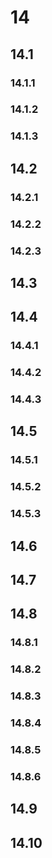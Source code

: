 # 14

## 14.1

### 14.1.1

### 14.1.2

### 14.1.3

## 14.2

### 14.2.1

### 14.2.2

### 14.2.3

## 14.3

## 14.4

### 14.4.1

### 14.4.2

### 14.4.3

## 14.5

### 14.5.1

### 14.5.2

### 14.5.3

## 14.6

## 14.7

## 14.8

### 14.8.1

### 14.8.2

### 14.8.3

### 14.8.4

### 14.8.5

### 14.8.6

## 14.9

## 14.10
